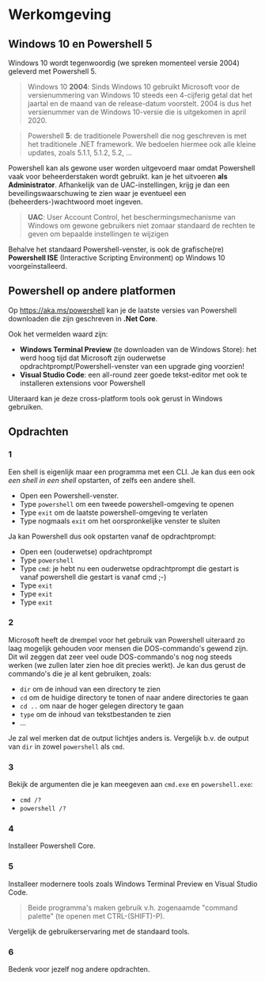 # Werkomgeving

## Windows 10 en Powershell 5

Windows 10 wordt tegenwoordig (we spreken momenteel versie 2004) geleverd met Powershell 5.

> Windows 10 **2004**: Sinds Windows 10 gebruikt Microsoft voor de versienummering van Windows 10 steeds een 4-cijferig getal dat het jaartal en de maand van de release-datum voorstelt. 2004 is dus het versienummer van de Windows 10-versie die is uitgekomen in april 2020.

> Powershell **5**: de traditionele Powershell die nog geschreven is met het traditionele .NET framework. We bedoelen hiermee ook alle kleine updates, zoals 5.1.1, 5.1.2, 5.2, ...

Powershell kan als gewone user worden uitgevoerd maar omdat Powershell vaak voor beheerderstaken wordt gebruikt. kan je het uitvoeren **als Administrator**. Afhankelijk van de UAC-instellingen, krijg je dan een beveilingswaarschuwing te zien waar je eventueel een (beheerders-)wachtwoord moet ingeven.

> **UAC**: User Account Control, het beschermingsmechanisme van Windows om gewone gebruikers niet zomaar standaard de rechten te geven om bepaalde instellingen te wijzigen

Behalve het standaard Powershell-venster, is ook de grafische(re) **Powershell ISE** (Interactive Scripting Environment) op Windows 10 voorgeïnstalleerd.

## Powershell op andere platformen

Op https://aka.ms/powershell kan je de laatste versies van Powershell downloaden die zijn geschreven in **.Net Core**.

Ook het vermelden waard zijn:

- **Windows Terminal Preview** (te downloaden van de Windows Store): het werd hoog tijd dat Microsoft zijn ouderwetse opdrachtprompt/Powershell-venster van een upgrade ging voorzien!
- **Visual Studio Code**: een all-round zeer goede tekst-editor met ook te installeren extensions voor Powershell

Uiteraard kan je deze cross-platform tools ook gerust in Windows gebruiken.

## Opdrachten

### 1

Een shell is eigenlijk maar een programma met een CLI. Je kan dus een ook *een shell in een shell* opstarten, of zelfs een andere shell.

- Open een Powershell-venster.
- Type `powershell` om een tweede powershell-omgeving te openen
- Type `exit` om de laatste powershell-omgeving te verlaten
- Type nogmaals `exit` om het oorspronkelijke venster te sluiten

Ja kan Powershell dus ook opstarten vanaf de opdrachtprompt:

- Open een (ouderwetse) opdrachtprompt
- Type `powershell`
- Type `cmd`: je hebt nu een ouderwetse opdrachtprompt die gestart is vanaf powershell die gestart is vanaf cmd ;-)
- Type `exit`
- Type `exit`
- Type `exit`

### 2

Microsoft heeft de drempel voor het gebruik van Powershell uiteraard zo laag mogelijk gehouden voor mensen die DOS-commando's gewend zijn. Dit wil zeggen dat zeer veel oude DOS-commando's nog nog steeds werken (we zullen later zien hoe dit precies werkt). Je kan dus gerust de commando's die je al kent gebruiken, zoals:

- `dir` om de inhoud van een directory te zien
- `cd` om de huidige directory te tonen of naar andere directories te gaan
- `cd ..` om naar de hoger gelegen directory te gaan
- `type` om de inhoud van tekstbestanden te zien
- ...

Je zal wel merken dat de output lichtjes anders is. Vergelijk b.v. de output van `dir` in zowel `powershell` als `cmd`.

### 3

Bekijk de argumenten die je kan meegeven aan `cmd.exe` en `powershell.exe`:

- `cmd /?`
- `powershell /?`

### 4

Installeer Powershell Core.

### 5
 
Installeer modernere tools zoals Windows Terminal Preview en Visual Studio Code.

> Beide programma's maken gebruik v.h. zogenaamde "command palette" (te openen met CTRL-(SHIFT)-P).

Vergelijk de gebruikerservaring met de standaard tools.

### 6

Bedenk voor jezelf nog andere opdrachten.

